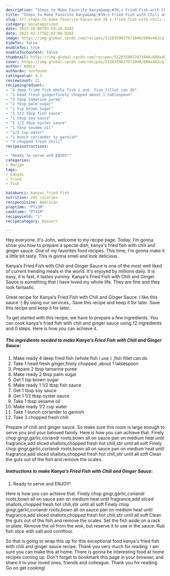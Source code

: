 ```yaml
---
description: "Steps to Make Favorite Kanya&amp;#39;s Fried Fish with Chili and Ginger Sauce"
title: "Steps to Make Favorite Kanya&amp;#39;s Fried Fish with Chili and Ginger Sauce"
slug: 477-steps-to-make-favorite-kanya-and-39-s-fried-fish-with-chili-and-ginger-sauce
category: Uncategorized
date: 2022-10-06T03:59:24.034Z
date: 2023-02-17T02:02:00.828Z
image: https://img-global.cpcdn.com/recipes/5128359027671040/680x482cq70/kanyas-fried-fish-with-chili-and-ginger-sauce-recipe-main-photo.jpg
hideToc: false
enableToc: true
enableTocContent: false
thumbnail: https://img-global.cpcdn.com/recipes/5128359027671040/680x482cq70/kanyas-fried-fish-with-chili-and-ginger-sauce-recipe-main-photo.jpg
cover: https://img-global.cpcdn.com/recipes/5128359027671040/680x482cq70/kanyas-fried-fish-with-chili-and-ginger-sauce-recipe-main-photo.jpg
author: Admin
authorAv: notfound
ratingvalue: 4.3
reviewcount: 21
recipeingredient:
- "4 deep fried fish whole fish i use  fish fillet can do"
- "1 head fresh gingerfinely chopped about 1 tablespoon"
- "2 tbsp tamarine puree"
- "2 tbsp palm sugar"
- "1 tsp brown sugar"
- "1 1/2 tbsp fish sauce"
- "1 tbsp soy sauce"
- "1 1/2 tbsp oyster sauce"
- "1 tbsp sesame oil"
- "1/2 cup water"
- "1 bunch coriander to garnish"
- "3 chopped fresh chili"
recipeinstructions:

- "Ready to serve and ENJOY!"
categories:
- Recipe
tags:
- kanyas
- fried
- fish

katakunci: kanyas fried fish 
nutrition: 245 calories
recipecuisine: American
preptime: "PT12M"
cooktime: "PT41M"
recipeyield: "1"
recipecategory: Dessert

---
```



Hey everyone, it's John, welcome to my recipe page. Today, I'm gonna show you how to prepare a special dish, kanya&#39;s fried fish with chili and ginger sauce. One of my favorites food recipes. This time, I'm gonna make it a little bit tasty. This is gonna smell and look delicious.

Kanya&#39;s Fried Fish with Chili and Ginger Sauce is one of the most well liked of current trending meals in the world. It's enjoyed by millions daily. It is easy, it is fast, it tastes yummy. Kanya&#39;s Fried Fish with Chili and Ginger Sauce is something that I have loved my whole life. They are fine and they look fantastic.

Great recipe for Kanya&#39;s Fried Fish with Chili and Ginger Sauce. I like this sauce :) By using our services,. Save this recipe and keep it for later. Save this recipe and keep it for later..


To get started with this recipe, we have to prepare a few ingredients. You can cook kanya&#39;s fried fish with chili and ginger sauce using 12 ingredients and 0 steps. Here is how you can achieve it.

<!--inarticleads1-->

##### The ingredients needed to make Kanya&#39;s Fried Fish with Chili and Ginger Sauce:

1. Make ready 4 deep fried fish (whole fish i use ) ,fish fillet can do
1. Take 1 head fresh ginger,finely chopped ,about 1 tablespoon
1. Prepare 2 tbsp tamarine puree
1. Make ready 2 tbsp palm sugar
1. Get 1 tsp brown sugar
1. Make ready 1 1/2 tbsp fish sauce
1. Get 1 tbsp soy sauce
1. Get 1 1/2 tbsp oyster sauce
1. Take 1 tbsp sesame oil
1. Make ready 1/2 cup water
1. Take 1 bunch coriander to garnish
1. Take 3 chopped fresh chili


Prepare of chili and ginger sauce. So make sure this room is large enough to serve you and your beloved family. Here is how you can achieve that. Finely chop gingr,garlic,coriandr roots,bown all on sauce pan on medium heat until fragrance,add sliced shallots,chopped fresh hot chili,stir until all soft Finely chop gingr,garlic,coriandr roots,bown all on sauce pan on medium heat until fragrance,add sliced shallots,chopped fresh hot chili,stir until all soft Clean the guts out of the fish and remove the scales. 

<!--inarticleads2-->

##### Instructions to make Kanya&#39;s Fried Fish with Chili and Ginger Sauce:


1. Ready to serve and ENJOY!

Here is how you can achieve that. Finely chop gingr,garlic,coriandr roots,bown all on sauce pan on medium heat until fragrance,add sliced shallots,chopped fresh hot chili,stir until all soft Finely chop gingr,garlic,coriandr roots,bown all on sauce pan on medium heat until fragrance,add sliced shallots,chopped fresh hot chili,stir until all soft Clean the guts out of the fish and remove the scales. Set the fish aside on a rack or plate. Remove the oil from the wok, but reserve it to use in the sauce. Rub fish slice with salt and cornflour. 

So that is going to wrap this up for this exceptional food kanya&#39;s fried fish with chili and ginger sauce recipe. Thank you very much for reading. I am sure you can make this at home. There is gonna be interesting food at home recipes coming up. Don't forget to bookmark this page in your browser, and share it to your loved ones, friends and colleague. Thank you for reading. Go on get cooking!
